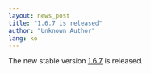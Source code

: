 ```yaml
---
layout: news_post
title: "1.6.7 is released"
author: "Unknown Author"
lang: ko
---
```


The new stable version [1.6.7][1] is released.



[1]: ftp://ftp.ruby-lang.org/pub/ruby/ruby-1.6.7.tar.gz 
